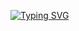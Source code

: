 [![Typing SVG](https://readme-typing-svg.herokuapp.com?color=6A0F8E&width=500&height=50&lines=%F0%9F%91%8B%F0%9F%8F%BB+Hey+there+nice+to+see+you!;%F0%9F%93%A3+I'm+looking+for+full-time+fullstack+developer+roles;%F0%9F%92%A1+Click+to+get+my+LinkedIn)](https://www.linkedin.com/in/devesh-mehra-489a1922a/)
